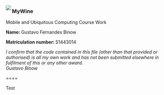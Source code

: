 
<p style="display:block;">
  <img src="https://s3-us-west-2.amazonaws.com/mywine/icon.png" align="left">
  <h3>MyWine</h3>
  <p>Mobile and Ubiquitous Computing Course Work</p>
  <p><b>Name: </b>Gustavo Fernandes Binow</p>
  <p><b>Matriculation number: </b>S1443014</p>
  <i>I confirm that the code contained in this file (other than that provided or authorised) is all my own work and has not been submitted elsewhere in fulfilment of this or any other award.
  <br>Gustavo Binow</i>
</p>
====
<p>
Test
</p>
